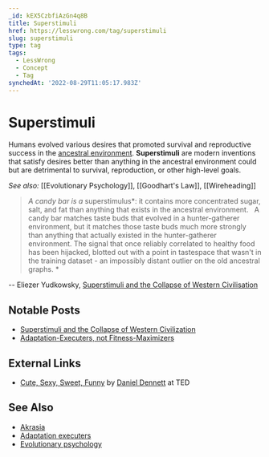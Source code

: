 ```yaml
---
_id: kEX5CzbfiAzGn4q8B
title: Superstimuli
href: https://lesswrong.com/tag/superstimuli
slug: superstimuli
type: tag
tags:
  - LessWrong
  - Concept
  - Tag
synchedAt: '2022-08-29T11:05:17.983Z'
---
```

# Superstimuli

Humans evolved various desires that promoted survival and reproductive success in the [ancestral environment](https://www.psychologytoday.com/intl/blog/darwins-subterranean-world/201806/3-things-we-know-about-the-ancestral-environment). **Superstimuli** are modern inventions that satisfy desires better than anything in the ancestral environment could but are detrimental to survival, reproduction, or other high-level goals.

*See also:* [[Evolutionary Psychology]], [[Goodhart's Law]], [[Wireheading]]

> *A candy bar is a* superstimulus*: it contains more concentrated sugar, salt, and fat than anything that exists in the ancestral environment.   A candy bar matches taste buds that evolved in a hunter-gatherer environment, but it matches those taste buds much more strongly than anything that actually existed in the hunter-gatherer environment. The signal that once reliably correlated to healthy food has been hijacked, blotted out with a point in tastespace that wasn't in the training dataset - an impossibly distant outlier on the old ancestral graphs. *

*\-\-* Eliezer Yudkowsky, [Superstimuli and the Collapse of Western Civilisation](https://www.lesswrong.com/posts/Jq73GozjsuhdwMLEG/superstimuli-and-the-collapse-of-western-civilization)

## Notable Posts

- [Superstimuli and the Collapse of Western Civilization](https://lessestwrong.com/lw/h3/superstimuli_and_the_collapse_of_western/)
- [Adaptation-Executers, not Fitness-Maximizers](https://lessestwrong.com/lw/l0/adaptationexecuters_not_fitnessmaximizers/)

## External Links

- [Cute, Sexy, Sweet, Funny](http://www.ted.com/talks/dan_dennett_cute_sexy_sweet_funny.html) by [Daniel Dennett](https://en.wikipedia.org/wiki/Daniel_Dennett) at TED

## See Also

- [Akrasia](https://lessestwrong.com/tag/akrasia)
- [Adaptation executers](https://wiki.lesswrong.com/wiki/Adaptation_executers)
- [Evolutionary psychology](https://lessestwrong.com/tag/evolutionary-psychology)